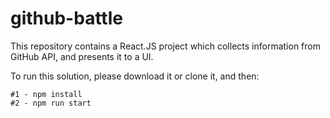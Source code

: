 # github-battle
This repository contains a React.JS project which collects information from GitHub API, and presents it to a UI.

To run this solution, please download it or clone it, and then:

```
#1 - npm install
#2 - npm run start
```
